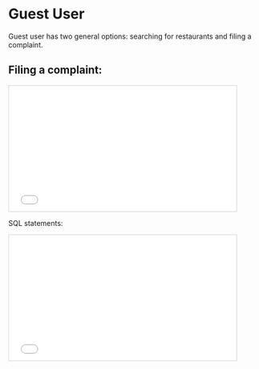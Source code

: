 # Guest User

Guest user has two general options: searching for restaurants and filing a complaint.

## Filing a complaint:

<iframe src='easy-fig3.txt' width='90%' height="250px"
style="border:1px solid lightgrey;"
scrolling='auto'></iframe>

SQL statements:

<iframe src='sql_fig3.sql' width='90%' height="250px"
style="border:1px solid lightgrey;"
scrolling='auto'></iframe>
